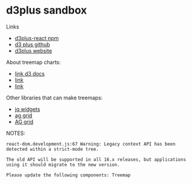 # d3plus sandbox

Links
- [d3plus-react npm](https://www.npmjs.com/package/d3plus-react)
- [d3 plus github](https://github.com/d3plus)
- [d3plus website](https://d3plus.org/?path=/story/introduction--page)


About treemap charts: 
- [link d3 docs](https://d3plus.org/?path=/docs/charts-treemap--treemap)
- [link](https://www.fusioncharts.com/resources/chart-primers/treemap-chart)
- [link](https://www.anychart.com/chartopedia/chart-type/treemap/)

Other libraries that can make treemaps:
- [jq widgets](https://www.jqwidgets.com/)
- [ag grid](https://www.ag-grid.com/react-charts/treemap-series/)
- [AG grid](https://www.npmjs.com/package/ag-grid-react)

NOTES:

```
react-dom.development.js:67 Warning: Legacy context API has been detected within a strict-mode tree.

The old API will be supported in all 16.x releases, but applications using it should migrate to the new version.

Please update the following components: Treemap
```